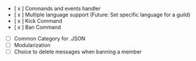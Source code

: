 - [ x ] Commands and events handler
- [ x ] Multiple language support (Future: Set specific language for a guild)
- [ x ] Kick Command
- [ x ] Ban Command
- [ ] Common Category for .JSON
- [ ] Modularization
- [ ] Choice to delete messages when banning a member
